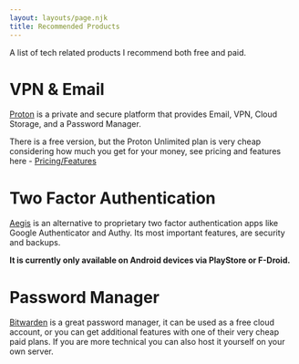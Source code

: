 ```yaml
---
layout: layouts/page.njk
title: Recommended Products
---
```

A list of tech related products I recommend both free and paid.



# VPN & Email

[Proton](https://proton.me/) is a private and secure platform that provides Email, VPN, Cloud Storage, and a Password Manager. 

There is a free version, but the Proton Unlimited plan is very cheap considering how much you get for your money, see pricing and features here - [Pricing/Features](https://proton.me/mail/pricing)



# Two Factor Authentication

[Aegis](https://getaegis.app/) is an alternative to proprietary two factor authentication apps like Google Authenticator and Authy. Its most important features, are security and backups.

**It is currently only available on Android devices via PlayStore or F-Droid.**



# **Password Manager**

[Bitwarden](https://bitwarden.com/) is a great password manager, it can be used as a free cloud account, or you can get additional features with one of their very cheap paid plans. If you are more technical you can also host it yourself on your own server.